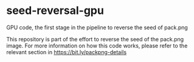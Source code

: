 # seed-reversal-gpu
GPU code, the first stage in the pipeline to reverse the seed of pack.png

This repository is part of the effort to reverse the seed of the pack.png image. For more information on how this code works, please refer to the relevant section in https://bit.ly/packpng-details
